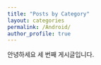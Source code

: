 ```yaml
---
title: "Posts by Category"
layout: categories
permalink: /Android/
author_profile: true
---
```

안녕하세요 세 번째 게시글입니다.
